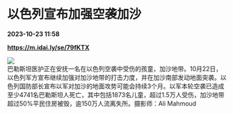 # 以色列宣布加强空袭加沙

**2023-10-23 11:58**

**https://m.idai.ly/se/79fKTX**

![](http://pic.yupoo.com/fotomag/b08c14f1/04328813.jpg)  
巴勒斯坦医护正在安抚一名在以色列空袭中受伤的孩童，加沙地带。10月22日，以色列军方宣布继续加强对加沙地带的打击力度，并在加沙南部发动地面突袭。以色列国防部长宣布以军对加沙的地面攻势可能会持续3个月。以军本轮空袭已造成至少4741名巴勒斯坦人死亡，其中包括1873名儿童，超过1.5万人受伤，加沙地带超过50%平民住房被毁，逾150万人流离失所。摄影师：Ali Mahmoud
